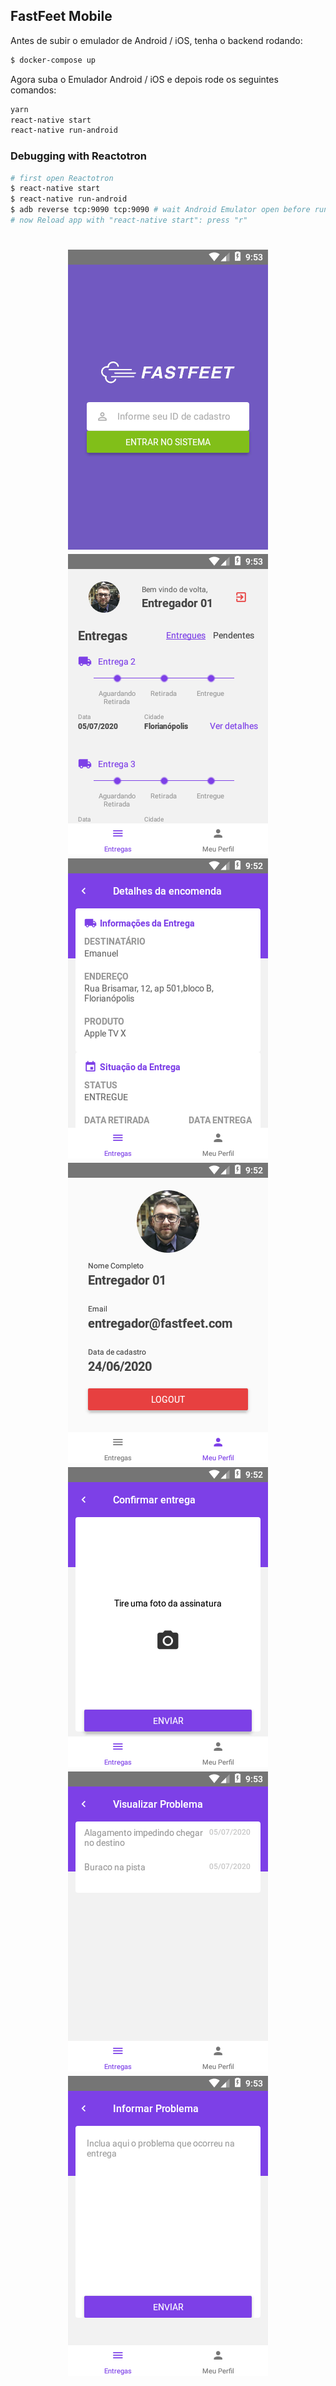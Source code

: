 ## FastFeet Mobile

Antes de subir o emulador de Android / iOS, tenha o backend rodando:
```sh
$ docker-compose up
```

Agora suba o Emulador Android / iOS e depois rode os seguintes comandos:

```sh
yarn
react-native start
react-native run-android
```

### Debugging with Reactotron
```sh
# first open Reactotron
$ react-native start
$ react-native run-android
$ adb reverse tcp:9090 tcp:9090 # wait Android Emulator open before run this command
# now Reload app with "react-native start": press "r"
```

<h1 align="center">
  <img src="../.github/mobile/login.png" />
  <img src="../.github/mobile/deliveries.png" />
  <img src="../.github/mobile/details.png" />
  <img src="../.github/mobile/perfil.png" />
  <img src="../.github/mobile/confirm.png" />
  <img src="../.github/mobile/problems.png" />
  <img src="../.github/mobile/new_problem.png" />
</h1>
